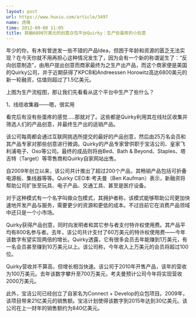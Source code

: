 ```yaml
---
layout: post
url: https://www.huxiu.com/article/3497
name: 虎嗅
time: 2012-09-08 11:05
title: 获融6800万美元的创意众包平台Quirky：生产些蛋疼的小玩意
---
```

年少的你，有木有曾迸发一些不错的产品Idea，但困于年龄和资源的匮乏无法实现？在今天你就不用再担心这种情况发生了，因为会有一个新的称谓诞生了：“反向创意制造”，由用户提出创意而商家最终为之生产出产品，而这个商家便是美国的Quirky公司，并于近期获得了KPCB和Andreessen Horowitz高达6800美元的新一轮融资，估值则超过了1.5亿美元。

上图为生产流程图，那让我们先看看从这个平台中生产了些什么？

1、线缆收集器——嗯，很实用

看完后有没有些蛋疼的感觉…..那就对了。这些都是Quirky利用其在线社区收集并筛选人们的产品创意，并最终生产出的适销产品。

该公司每周都会通过互联网挑选所提交的最好的产品创意，然后由25万名会员和其产品专家对那些创意进行微调。Quirky的产品专家曾供职于宝洁公司、皇家飞利浦电子、Oxo等公司。最终的成品则将由Bed、Bath & Beyond、Staples、塔吉特（Target）等零售商和Quirky自家网站出售。

自2009年创立以来，该公司共计推出了超过200个产品，其畅销产品包括可折叠电源板、集线器等等。Quirky CEO本·考夫曼（Ben Kaufman）表示，新融资将帮助公司扩张至玩具、电子产品、交通工具、甚至是医疗设备。

对于这种模式有一个名字叫做众包模式，其拥护者称，该模式能够帮助公司更加快速地开发产品与服务，需要更少的资源和更低的成本。不过目前它在消费产品领域中还只是一个小市场。

Quirky获得产品创意，同时向发明者和其它参与者支付特许权使用费。其产品平均有800名参与者。去年，该公司共计支付了60万美元的特许权使用费——今年该数字有望实现两倍的增长。Quirky透露，它有很多会员去年能赚到1万美元，有一名会员甚至赚到10万美元以上。该公司称，今年收入上万美元的会员将超过100位。

Quirky营收并不算高，但增长相当快速。该公司于2010年开售产品，该年的营收为100万美元。去年该数字攀升至700万美元，考夫曼预计公司今年将实现营收2000万美元。

此外，宝洁公司已经创立了自家名为Connect + Develop的众包项目。2009年，该项目带来21亿美元的销售额。宝洁计划使得该数字到2015年达到30亿美元。该公司在上一财年的销售额约为840亿美元。

